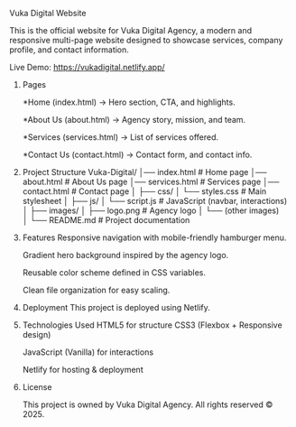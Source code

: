 Vuka Digital Website

This is the official website for Vuka Digital Agency, a modern and responsive multi-page website designed to showcase services, company profile, and contact information.

Live Demo: https://vukadigital.netlify.app/

1. Pages

   *Home (index.html) → Hero section, CTA, and highlights.

   *About Us (about.html) → Agency story, mission, and team.

   *Services (services.html) → List of services offered.

   *Contact Us (contact.html) → Contact form, and contact info.


2. Project Structure
       Vuka-Digital/
   │── index.html          # Home page
   │── about.html          # About Us page
   │── services.html       # Services page
   │── contact.html        # Contact page
   │
   ├── css/
   │   └── styles.css      # Main stylesheet
   │
   ├── js/
   │   └── script.js       # JavaScript (navbar, interactions)
   │
   ├── images/
   │   ├── logo.png        # Agency logo
   │   └── (other images)   
   │
   └── README.md           # Project documentation

3. Features
   Responsive navigation with mobile-friendly hamburger menu.

   Gradient hero background inspired by the agency logo.

   Reusable color scheme defined in CSS variables.

   Clean file organization for easy scaling.

4. Deployment
   This project is deployed using Netlify.

5. Technologies Used
   HTML5 for structure
   CSS3 (Flexbox + Responsive design)

   JavaScript (Vanilla) for interactions

   Netlify for hosting & deployment

6. License

   This project is owned by Vuka Digital Agency.
   All rights reserved © 2025.

